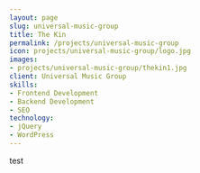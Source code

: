 ```yaml
---
layout: page
slug: universal-music-group
title: The Kin
permalink: /projects/universal-music-group
icon: projects/universal-music-group/logo.jpg
images:
- projects/universal-music-group/thekin1.jpg
client: Universal Music Group
skills:
- Frontend Development
- Backend Development
- SEO
technology:
- jQuery
- WordPress
---
```


test
